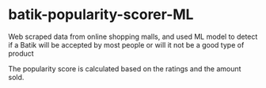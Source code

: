 # batik-popularity-scorer-ML
Web scraped data from online shopping malls, and used ML model to detect if a Batik will be accepted by most people or will it not be a good type of product

The popularity score is calculated based on the ratings and the amount sold.
